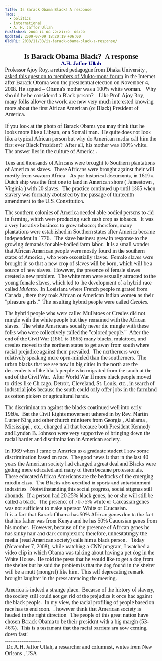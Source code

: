 ```yaml
---
Title: Is Barack Obama Black? A response
Tags:
  - politics
  - international
  - A. H. Jaffor Ullah
Published: 2008-11-08 22:21:40 +06:00
Updated: 2009-07-09 18:20:19 +06:00
OldURL: 2008/11/08/is-barack-obama-black-a-response/
---
```



<p style="margin: 0in 0in 0pt" align="center"><font size="2" face="Arial"><font face="Garamond"><font size="5"><strong>Is Barack Obama Black?  A response<u> </u></strong></font></font></font></p>
<p style="margin: 0in 0in 0pt" align="center"><span style="font-size: 8pt"></span></p>
<p style="margin: 0in 0in 0pt" align="center"><font color="#000080" size="4" face="Garamond"><strong>A.H. Jaffor Ullah</strong></font></p>
<p style="margin: 0in 0in 0pt"><span style="font-size: 8pt"></span></p>
<p style="margin: 0in 0in 0pt"><span style="font-size: 10pt"><font face="Garamond"><font size="4">Professor Ajoy Roy, a retired pedagogue from Dhaka University , <a href="https://enblog.muktomona.com/?p=18">asked this question to members of Mukto-mona forum</a> in the Internet after Barack Obama won the presidential election on November 4, 2008. He argued – Obama's mother was a 100% white woman.<script>  <!-- D(["mb","u003cspanu003e  u003c/spanu003eWhy should he be considered a Black person?u003cspanu003e  u003c/spanu003eu003cspanu003e  u003c/spanu003eLike Prof. Ajoy Roy, many folks allover the world are now very much interested knowing more about the first African American (or Black) President of America.u003c/fontu003eu003c/fontu003eu003c/spanu003enu003cp styleu003d"margin:0in 0in 0pt"u003eu003cspan styleu003d"font-size:10pt"u003eu003cfont faceu003d"Garamond" sizeu003d"4"u003e u003c/fontu003eu003c/spanu003enu003cp styleu003d"margin:0in 0in 0pt"u003eu003cspan styleu003d"font-size:10pt"u003eu003cfont faceu003d"Garamond"u003eu003cfont sizeu003d"4"u003eIf you look at the photo of Barack Obama you may think that he looks more like a Libyan, or a Somali man.u003cspanu003e  u003c/spanu003eHe quite does not look like a typical African person but why do American media call him the first ever Black President?u003cspanu003e  u003c/spanu003eAfter all, his mother was 100% white.u003cspanu003e  u003c/spanu003eThe answer lies in the culture of America .u003c/fontu003eu003c/fontu003eu003c/spanu003enu003cp styleu003d"margin:0in 0in 0pt"u003eu003cspan styleu003d"font-size:10pt"u003eu003cfont faceu003d"Garamond" sizeu003d"4"u003e u003c/fontu003eu003c/spanu003enu003cp styleu003d"margin:0in 0in 0pt"u003eu003cspan styleu003d"font-size:10pt"u003eu003cfont faceu003d"Garamond"u003eu003cfont sizeu003d"4"u003eTens and thousands of Africans were brought to Southern plantations of America as slaves.u003cspanu003e  u003c/spanu003eThese Africans were brought against their will mostly from western Africa .u003cspanu003e  u003c/spanu003eAs per historical documents, in 1619 a Dutch ship was the first one to land in American shore ( Jamestown , Virginia ) with 20 slaves.u003cspanu003e  u003c/spanu003eThe practice continued up until 1865 when slavery was formally abolished by the passage of thirteenth amendment to the U.S. Constitution.u003c/fontu003eu003c/fontu003eu003c/spanu003enu003cp styleu003d"margin:0in 0in 0pt"u003eu003cspan styleu003d"font-size:10pt"u003eu003cfont faceu003d"Garamond" sizeu003d"4"u003e u003c/fontu003eu003c/spanu003enu003cp styleu003d"margin:0in 0in 0pt"u003eu003cspan styleu003d"font-size:10pt"u003eu003cfont faceu003d"Garamond"u003eu003cfont sizeu003d"4"u003eThe southern colonies of America needed able-bodied persons to aid in farming, which were producing such cash crop as tobacco.u003cspanu003e  u003c/spanu003eIt was a very lucrative business to grow tobacco; therefore, many plantations were established in Southern states after America became independent in 1776.u003cspanu003e",1] );  //--></script> <span>  </span>Why should he be considered a Black person?<span>  </span><span>  </span>Like Prof. Ajoy Roy, many folks allover the world are now very much interested knowing more about the first African American (or Black) President of America.</font></font></span></p>
<p style="margin: 0in 0in 0pt">&nbsp;</p>
<p style="margin: 0in 0in 0pt"><span style="font-size: 10pt"></span></p>
<p style="margin: 0in 0in 0pt"><span style="font-size: 10pt"><font face="Garamond"><font size="4">If you look at the photo of Barack Obama you may think that he looks more like a Libyan, or a Somali man.<span>  </span>He quite does not look like a typical African person but why do American media call him the first ever Black President?<span>  </span>After all, his mother was 100% white.<span>  </span>The answer lies in the culture of America .</font></font></span></p>
<p style="margin: 0in 0in 0pt">&nbsp;</p>
<p style="margin: 0in 0in 0pt"><span style="font-size: 10pt"></span></p>
<p style="margin: 0in 0in 0pt"><span style="font-size: 10pt"><font face="Garamond"><font size="4">Tens and thousands of Africans were brought to Southern plantations of America as slaves.<span>  </span>These Africans were brought against their will mostly from western Africa .<span>  </span>As per historical documents, in 1619 a Dutch ship was the first one to land in American shore ( Jamestown , Virginia ) with 20 slaves.<span>  </span>The practice continued up until 1865 when slavery was formally abolished by the passage of thirteenth amendment to the U.S. Constitution.</font></font></span></p>
<p style="margin: 0in 0in 0pt">&nbsp;</p>
<p style="margin: 0in 0in 0pt"><span style="font-size: 10pt"></span></p>
<p style="margin: 0in 0in 0pt"><span style="font-size: 10pt"><font face="Garamond"><font size="4">The southern colonies of America needed able-bodied persons to aid in farming, which were producing such cash crop as tobacco.<span>  </span>It was a very lucrative business to grow tobacco; therefore, many plantations were established in Southern states after America became independent in 1776.<span><script>  <!-- D(["mb","  u003c/spanu003eThe slave business grew in response to the growing demands for able-bodied farm labor.u003cspanu003e  u003c/spanu003eIt is a small wonder that African American people were mostly found in the southern states of America , who were essentially slaves.u003cspanu003e  u003c/spanu003eFemale slaves were brought in so that a new crop of slaves will be born, which will be a source of new slaves.u003cspanu003e  u003c/spanu003eHowever, the presence of female slaves created a new problem.u003cspanu003e  u003c/spanu003eThe white men were sexually attracted to the young female slaves,n which led to the development of a hybrid race called u003ciu003eMulattou003c/iu003e.u003cspanu003e  u003c/spanu003eIn Louisiana where French people migrated from Canada , there they took African or American Indian women as their "pleasure girls."u003cspanu003e  u003c/spanu003eThe resulting hybrid people were called u003ciu003eCreolesu003c/iu003e. u003c/fontu003eu003c/fontu003eu003c/spanu003enu003cp styleu003d"margin:0in 0in 0pt"u003eu003cspan styleu003d"font-size:10pt"u003eu003cfont faceu003d"Garamond" sizeu003d"4"u003e u003c/fontu003eu003c/spanu003enu003cp styleu003d"margin:0in 0in 0pt"u003eu003cspan styleu003d"font-size:10pt"u003eu003cfont faceu003d"Garamond"u003eu003cfont sizeu003d"4"u003eThe hybrid people who were called Mullatoes or Creoles did not mingle with the white people but they remained with the African slaves.u003cspanu003e  u003c/spanu003eThe white Americans socially never did mingle with these folks who were collectively called the "colored people."u003cspanu003e  u003c/spanu003eAfter the end of the Civil War (1861 to 1865) many blacks, mulattoes, and creoles moved to the northern states to get away from south where racial prejudice against them prevailed.u003cspanu003e  u003c/spanu003eThe northerners were relatively speaking more open-minded than the southerners.u003cspanu003e  u003c/spanu003eThe urban blacks that we see now in big cities in the north are the descendents of the black people who migrated from the south at the end of the Civil War.u003cspanu003e  u003c/spanu003eAfter World War II more black people moved to cities like Chicago, Detroit, Cleveland, St.n Louis, etc., in search of industrial jobs because the south could only offer jobs in the farmland as cotton pickers or agricultural hands.u003c/fontu003eu003c/fontu003eu003c/spanu003enu003cp styleu003d"margin:0in 0in 0pt"u003e",1] );  //--></script>   </span>The slave business grew in response to the growing demands for able-bodied farm labor.<span>  </span>It is a small wonder that African American people were mostly found in the southern states of America , who were essentially slaves.<span>  </span>Female slaves were brought in so that a new crop of slaves will be born, which will be a source of new slaves.<span>  </span>However, the presence of female slaves created a new problem.<span>  </span>The white men were sexually attracted to the young female slaves, which led to the development of a hybrid race called <em>Mulatto</em>.<span>  </span>In Louisiana where French people migrated from Canada , there they took African or American Indian women as their "pleasure girls."<span>  </span>The resulting hybrid people were called <em>Creoles</em>. </font></font></span></p>
<p style="margin: 0in 0in 0pt">&nbsp;</p>
<p style="margin: 0in 0in 0pt"><span style="font-size: 10pt"></span></p>
<p style="margin: 0in 0in 0pt"><span style="font-size: 10pt"><font face="Garamond"><font size="4">The hybrid people who were called Mullatoes or Creoles did not mingle with the white people but they remained with the African slaves.<span>  </span>The white Americans socially never did mingle with these folks who were collectively called the "colored people."<span>  </span>After the end of the Civil War (1861 to 1865) many blacks, mulattoes, and creoles moved to the northern states to get away from south where racial prejudice against them prevailed.<span>  </span>The northerners were relatively speaking more open-minded than the southerners.<span>  </span>The urban blacks that we see now in big cities in the north are the descendents of the black people who migrated from the south at the end of the Civil War.<span>  </span>After World War II more black people moved to cities like Chicago, Detroit, Cleveland, St. Louis, etc., in search of industrial jobs because the south could only offer jobs in the farmland as cotton pickers or agricultural hands.</font></font></span></p>
<p style="margin: 0in 0in 0pt">&nbsp;</p>
<p style="margin: 0in 0in 0pt"><script>  <!-- D(["mb","u003cspan styleu003d"font-size:10pt"u003eu003cfont faceu003d"Garamond" sizeu003d"4"u003e u003c/fontu003eu003c/spanu003enu003cp styleu003d"margin:0in 0in 0pt"u003eu003cspan styleu003d"font-size:10pt"u003eu003cfont faceu003d"Garamond"u003eu003cfont sizeu003d"4"u003eThe discrimination against the blacks continued well into early 1960s.u003cspanu003e  u003c/spanu003eBut the Civil Rights movement ushered in by Rev. Martin Luther King and other church ministers from Georgia , Alabama , Mississippi , etc., changed all that because both President Kennedy and Lyndon B. Johnson were very supportive of bringing down the racial barrier and discrimination in American society.u003cspanu003e  u003c/spanu003eu003c/fontu003eu003c/fontu003eu003c/spanu003enu003cp styleu003d"margin:0in 0in 0pt"u003eu003cspan styleu003d"font-size:10pt"u003eu003cfont faceu003d"Garamond" sizeu003d"4"u003e u003c/fontu003eu003c/spanu003enu003cp styleu003d"margin:0in 0in 0pt"u003eu003cspan styleu003d"font-size:10pt"u003eu003cfont faceu003d"Garamond"u003eu003cfont sizeu003d"4"u003eIn 1969 when I came to America as a graduate student I saw some discrimination based on race.u003cspanu003e  u003c/spanu003eThe good news is that in the last 40 years the American society had changed a great deal and Blacks were getting more educated and many of them became professionals.u003cspanu003e  u003c/spanu003eThese educated African Americans are the bedrocks of the emerging middle class.u003cspanu003e  u003c/spanu003eThe Blacks also excelled in sports and entertainment industries.u003cspanu003e  u003c/spanu003eNotwithstanding this social progress, social stigmas still abounds.u003cspanu003e  u003c/spanu003eIf a person had 20-25% black genes, he or she will still be called a black.u003cspanu003e  u003c/spanu003eThe presence of 70-75% white or Caucasian genes was not sufficient to make a person White or Caucasian.u003cspanu003e  u003c/spanu003eu003c/fontu003eu003c/fontu003eu003c/spanu003enu003cp styleu003d"margin:0in 0in 0pt"u003eu003cspan styleu003d"font-size:10pt"u003eu003cfont faceu003d"Garamond" sizeu003d"4"u003e u003c/fontu003eu003c/spanu003enu003cp styleu003d"margin:0in 0in 0pt"u003eu003cspan styleu003d"font-size:10pt"u003eu003cfont faceu003d"Garamond"u003eu003cfont sizeu003d"4"u003eIt is a fact that Barack Obama has 50% African genes due to the fact that his father was from Kenya and he has 50% Caucasian genes from his mother.u003cspanu003e  u003c/spanu003eHowever, because of the presence of African genes he has kinky hair and dark complexion; therefore, unhesitatingly the media (read American society) calls him a black person.",1] );  //--></script><span style="font-size: 10pt"></span></p>
<p style="margin: 0in 0in 0pt"><span style="font-size: 10pt"><font face="Garamond"><font size="4">The discrimination against the blacks continued well into early 1960s.<span>  </span>But the Civil Rights movement ushered in by Rev. Martin Luther King and other church ministers from Georgia , Alabama , Mississippi , etc., changed all that because both President Kennedy and Lyndon B. Johnson were very supportive of bringing down the racial barrier and discrimination in American society.<span>  </span></font></font></span></p>
<p style="margin: 0in 0in 0pt">&nbsp;</p>
<p style="margin: 0in 0in 0pt"><span style="font-size: 10pt"></span></p>
<p style="margin: 0in 0in 0pt"><span style="font-size: 10pt"><font face="Garamond"><font size="4">In 1969 when I came to America as a graduate student I saw some discrimination based on race.<span>  </span>The good news is that in the last 40 years the American society had changed a great deal and Blacks were getting more educated and many of them became professionals.<span>  </span>These educated African Americans are the bedrocks of the emerging middle class.<span>  </span>The Blacks also excelled in sports and entertainment industries.<span>  </span>Notwithstanding this social progress, social stigmas still abounds.<span>  </span>If a person had 20-25% black genes, he or she will still be called a black.<span>  </span>The presence of 70-75% white or Caucasian genes was not sufficient to make a person White or Caucasian.<span>  </span></font></font></span></p>
<p style="margin: 0in 0in 0pt"><span style="font-size: 10pt"></span></p>
<p style="margin: 0in 0in 0pt"><span style="font-size: 10pt"><font face="Garamond"><font size="4">It is a fact that Barack Obama has 50% African genes due to the fact that his father was from Kenya and he has 50% Caucasian genes from his mother.<span>  </span>However, because of the presence of African genes he has kinky hair and dark complexion; therefore, unhesitatingly the media (read American society) calls him a black person.<script>  <!-- D(["mb","u003cspanu003e  u003c/spanu003eToday (November 7, 2008), while watching a CNN program, I watched a video clip in which Obama was talking about having a pet dog in the White House.u003cspanu003e  u003c/spanu003eHe told the press that he would like to get a dog from the shelter but he said the problem is that the dog found in the shelter will be a mutt (mongrel) like him.u003cspanu003e  u003c/spanu003eThis self deprecating remark brought laughter in the press attending the meeting. u003c/fontu003eu003c/fontu003eu003c/spanu003enu003cp styleu003d"margin:0in 0in 0pt"u003eu003cspan styleu003d"font-size:10pt"u003eu003cfont faceu003d"Garamond"u003eu003cfont sizeu003d"4"u003eu003c/fontu003eu003c/fontu003eu003c/spanu003e nu003cp styleu003d"margin:0in 0in 0pt"u003eu003cspan styleu003d"font-size:10pt"u003eu003cfont faceu003d"Garamond"u003eu003cfont sizeu003d"4"u003eAmerica is indeed a strange place.  Because of the history of slavery, the society still could not get rid of the prejudice it once had against the black people.  In my view, the racial profiling of people based on race has to end soon.  I however think that American society is headed in the right direction.  The people of this great nation have chosen Barack Obama to be their president with a big margin (53-46%).  This is a testament that the racial barriers are now coming down fast!u003cbru003eu003c/fontu003eu003c/fontu003eu003c/spanu003enu003cp styleu003d"margin:0in 0in 0pt"u003eu003cspan styleu003d"font-size:10pt"u003eu003cfont faceu003d"Garamond" sizeu003d"4"u003e u003c/fontu003eu003c/spanu003enu003cp styleu003d"margin:0in 0in 0pt"u003eu003cspan styleu003d"font-size:10pt"u003eu003cfont faceu003d"Garamond"u003eu003cfont sizeu003d"4"u003e--------------------u003c/fontu003eu003c/fontu003eu003c/spanu003enu003cp styleu003d"margin:0in 0in 0pt"u003eu003cspan styleu003d"font-size:10pt"u003eu003cfont faceu003d"Garamond"u003eu003cfont sizeu003d"4"u003eu003cspanu003e u003c/spanu003eDr. A.H. Jaffor Ullah, a researcher and columnist, writes from New Orleans , USAu003c/fontu003eu003c/fontu003eu003c/spanu003enu003cp styleu003d"margin:0in 0in 0pt"u003eu003cspan styleu003d"font-size:10pt"u003eu003cfont faceu003d"Garamond" sizeu003d"4"u003e u003c/fontu003eu003c/spanu003enu003cp styleu003d"margin:0in 0in 0pt"u003eu003cspan styleu003d"font-size:10pt"u003eu003cfont faceu003d"Garamond"u003eu003cfont sizeu003d"4"u003eu003cspanu003e    u003c/spanu003eu003cspanu003e u003c/spanu003eu003cspanu003e    u003c/spanu003eu003cspanu003e   u003c/spanu003eu003cspanu003e u003c/spanu003eu003c/fontu003eu003c/fontu003eu003c/spanu003enu003cp styleu003d"margin:0in 0in 0pt"u003eu003cspan styleu003d"font-size:10pt"u003eu003cfont faceu003d"Garamond" sizeu003d"4"u003e u003c/fontu003eu003c/spanu003e",1] );  //--></script> <span>  </span>Today (November 7, 2008), while watching a CNN program, I watched a video clip in which Obama was talking about having a pet dog in the White House.<span>  </span>He told the press that he would like to get a dog from the shelter but he said the problem is that the dog found in the shelter will be a mutt (mongrel) like him.<span>  </span>This self deprecating remark brought laughter in the press attending the meeting. </font></font></span></p>
<p style="margin: 0in 0in 0pt">&nbsp;</p>
<p style="margin: 0in 0in 0pt"><span style="font-size: 10pt"></span></p>

<p style="margin: 0in 0in 0pt"><span style="font-size: 10pt"><font face="Garamond"><font size="4">America is indeed a strange place.  Because of the history of slavery, the society still could not get rid of the prejudice it once had against the black people.  In my view, the racial profiling of people based on race has to end soon.  I however think that American society is headed in the right direction.  The people of this great nation have chosen Barack Obama to be their president with a big margin (53-46%).  This is a testament that the racial barriers are now coming down fast!
</font></font></span>
<p style="margin: 0in 0in 0pt"><span style="font-size: 10pt"></span></p>
<p style="margin: 0in 0in 0pt"><span style="font-size: 10pt"><font face="Garamond"><font size="4">--------------------</font></font></span></p>
<p style="margin: 0in 0in 0pt"><span style="font-size: 10pt"><font face="Garamond"><font size="4"><span> </span>Dr. A.H. Jaffor Ullah, a researcher and columnist, writes from New Orleans , USA</font></font></span></p>
